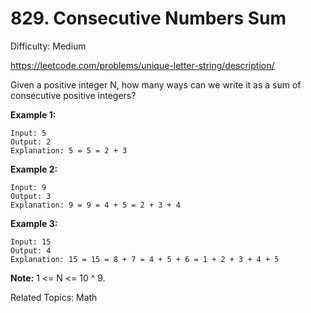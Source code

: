 # 829. Consecutive Numbers Sum

Difficulty: Medium

https://leetcode.com/problems/unique-letter-string/description/


Given a positive integer N, how many ways can we write it as a sum of consecutive positive integers?

**Example 1:**
```
Input: 5
Output: 2
Explanation: 5 = 5 = 2 + 3
```
**Example 2:**
```
Input: 9
Output: 3
Explanation: 9 = 9 = 4 + 5 = 2 + 3 + 4
```
**Example 3:**
```
Input: 15
Output: 4
Explanation: 15 = 15 = 8 + 7 = 4 + 5 + 6 = 1 + 2 + 3 + 4 + 5
```
**Note:** 1 <= N <= 10 ^ 9.

Related Topics: Math
